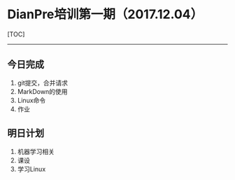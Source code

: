 # DianPre培训第一期（2017.12.04）
[TOC]

* * *

## 今日完成
1. git提交，合并请求
2. MarkDown的使用
3. Linux命令
4. 作业

## 明日计划
1. 机器学习相关
2. 课设
3. 学习Linux

